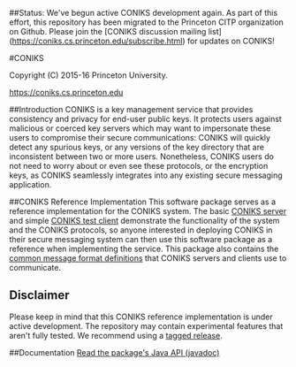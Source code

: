 ##Status: We've begun active CONIKS development again. As part of this effort, this repository has been migrated to the Princeton CITP organization on Github. Please join the [CONIKS discussion mailing list] (https://coniks.cs.princeton.edu/subscribe.html) for updates on CONIKS!

#CONIKS

Copyright (C) 2015-16 Princeton University.

https://coniks.cs.princeton.edu

##Introduction
CONIKS is a key management service that provides consistency and privacy for end-user public keys. It protects users against malicious or coerced key servers which may want to impersonate these users to compromise their secure communications: CONIKS will quickly detect any spurious keys, or any versions of the key directory that are inconsistent between two or more users. Nonetheless, CONIKS users do not need to worry about or even see these protocols, or the encryption keys, as CONIKS seamlessly integrates into any existing secure messaging application.

##CONIKS Reference Implementation
This software package serves as a reference implementation for the CONIKS system. The basic [CONIKS server](https://github.com/citp/coniks-ref-implementation/tree/master/coniks_server) and simple [CONIKS test client](https://github.com/citp/coniks-ref-implementation/tree/master/coniks_test_client) demonstrate the functionality of the system and the CONIKS protocols, so anyone interested in deploying CONIKS in their secure messaging system can then use this software package as a reference when implementing the service. This package also contains the [common message format definitions](https://github.com/citp/coniks-ref-implementation/tree/master/coniks_common) that CONIKS servers and clients use to communicate. 

## Disclaimer
Please keep in mind that this CONIKS reference implementation is under active development. The repository may contain experimental features that aren't fully tested. We recommend using a [tagged release](https://github.com/citp/coniks-ref-implementation/releases).

##Documentation
[Read the package's Java API (javadoc)](https://citp.github.io/coniks-ref-implementation/)
